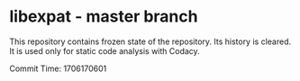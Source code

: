 # libexpat - master branch

This repository contains frozen state of the repository.
Its history is cleared. It is used only for static code
analysis with Codacy.

Commit Time: 1706170601